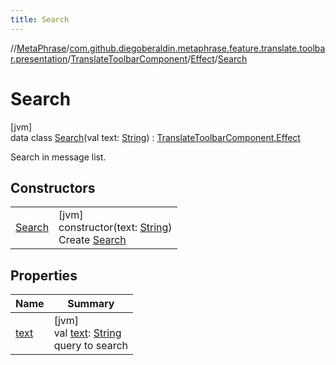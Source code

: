 ```yaml
---
title: Search
---
```

//[MetaPhrase](../../../../../index.html)/[com.github.diegoberaldin.metaphrase.feature.translate.toolbar.presentation](../../../index.html)/[TranslateToolbarComponent](../../index.html)/[Effect](../index.html)/[Search](index.html)



# Search



[jvm]\
data class [Search](index.html)(val text: [String](https://kotlinlang.org/api/latest/jvm/stdlib/kotlin/-string/index.html)) : [TranslateToolbarComponent.Effect](../index.html)

Search in message list.



## Constructors


| | |
|---|---|
| [Search](-search.html) | [jvm]<br>constructor(text: [String](https://kotlinlang.org/api/latest/jvm/stdlib/kotlin/-string/index.html))<br>Create [Search](index.html) |


## Properties


| Name | Summary |
|---|---|
| [text](text.html) | [jvm]<br>val [text](text.html): [String](https://kotlinlang.org/api/latest/jvm/stdlib/kotlin/-string/index.html)<br>query to search |

